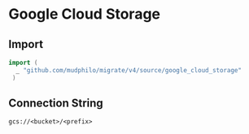 # Google Cloud Storage


## Import

```go
import (
  _ "github.com/mudphilo/migrate/v4/source/google_cloud_storage"
 )
 ```

## Connection String

`gcs://<bucket>/<prefix>`
